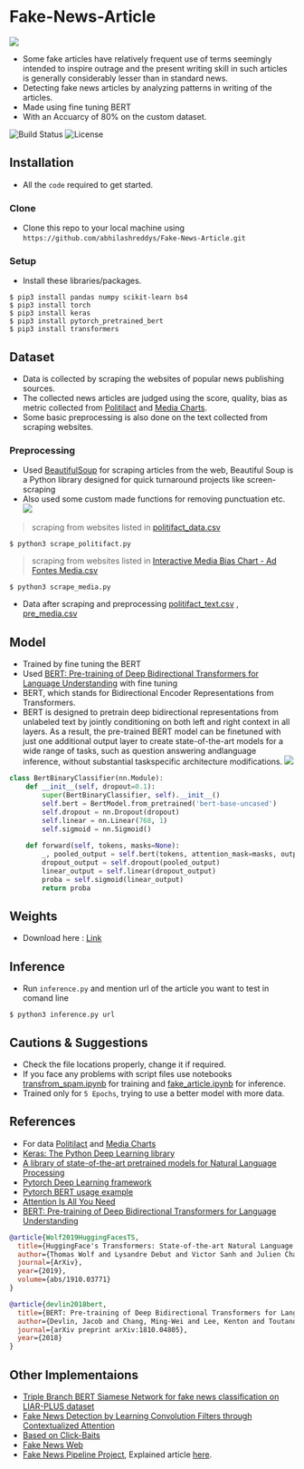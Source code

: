 # Fake-News-Article
![](https://www.geo.tv/assets/uploads/updates/2018-07-18/l_203781_040549_updates.jpg)
- Some fake articles have relatively frequent use of terms seemingly intended to inspire outrage and the present writing skill in such articles is generally considerably lesser than in standard news.
- Detecting fake news articles by analyzing patterns in writing of the articles.
- Made using fine tuning BERT
- With an Accuarcy of 80% on the custom dataset.

![Build Status](http://img.shields.io/travis/badges/badgerbadgerbadger.svg?style=flat-square)
![License](http://img.shields.io/:license-mit-blue.svg?style=flat-square)

## Installation

- All the `code` required to get started.

### Clone

- Clone this repo to your local machine using `https://github.com/abhilashreddys/Fake-News-Article.git`

### Setup

- Install these libraries/packages.

```shell
$ pip3 install pandas numpy scikit-learn bs4
$ pip3 install torch
$ pip3 install keras
$ pip3 install pytorch_pretrained_bert
$ pip3 install transformers
```
## Dataset

- Data is collected by scraping the websites of popular news publishing sources.
- The collected news articles are judged using the score, quality, bias as metric collected from [Politilact](https://www.politifact.com/) and [Media Charts](https://www.adfontesmedia.com/interactive-media-bias-chart/?v=402f03a963ba).
- Some basic preprocessing is also done on the text collected from scraping websites.

### Preprocessing
- Used [BeautifulSoup](https://www.crummy.com/software/BeautifulSoup/) for scraping articles from the web, Beautiful Soup is a Python library designed for quick turnaround projects like screen-scraping
- Also used some custom made functions for removing punctuation etc.
![](https://miro.medium.com/max/495/1*AaAIETIq7XNlLrFQW7BtZg.png)

> scraping from websites listed in [politifact_data.csv](https://github.com/abhilashreddys/Fake-News-Article/blob/master/politifact_data.csv)
```shell
$ python3 scrape_politifact.py
```

> scraping from websites listed in [Interactive Media Bias Chart - Ad Fontes Media.csv](https://github.com/abhilashreddys/Fake-News-Article/blob/master/Interactive%20Media%20Bias%20Chart%20-%20Ad%20Fontes%20Media.csv)
```shell
$ python3 scrape_media.py
```
- Data after scraping and preprocessing [politifact_text.csv](https://github.com/abhilashreddys/Fake-News-Article/blob/master/politifact_text.csv) , [pre_media.csv](https://github.com/abhilashreddys/Fake-News-Article/blob/master/pre_media.csv)

## Model
- Trained by fine tuning the BERT
- Used [BERT: Pre-training of Deep Bidirectional Transformers for Language Understanding](https://arxiv.org/abs/1810.04805) with fine tuning
- BERT, which stands for Bidirectional Encoder Representations from Transformers.
- BERT is designed to pretrain deep bidirectional representations from unlabeled text by jointly conditioning on both left and right context in all layers. As a result, the pre-trained BERT model can be finetuned with just one additional output layer to create state-of-the-art models for a wide range of tasks, such as question answering andlanguage inference, without substantial taskspecific architecture modifications.
![](https://github.com/manideep2510/siamese-BERT-fake-news-detection-LIAR/blob/master/doc_images/bert.png?raw=true)

```python
class BertBinaryClassifier(nn.Module):
    def __init__(self, dropout=0.1):
        super(BertBinaryClassifier, self).__init__()
        self.bert = BertModel.from_pretrained('bert-base-uncased')
        self.dropout = nn.Dropout(dropout)
        self.linear = nn.Linear(768, 1)
        self.sigmoid = nn.Sigmoid()
    
    def forward(self, tokens, masks=None):
        _, pooled_output = self.bert(tokens, attention_mask=masks, output_all_encoded_layers=False)
        dropout_output = self.dropout(pooled_output)
        linear_output = self.linear(dropout_output)
        proba = self.sigmoid(linear_output)
        return proba
```

## Weights 

- Download here : [Link](https://drive.google.com/drive/folders/108JY7_yROQQsJDFbusVPP1aUmkZ4xe16?usp=sharing)

## Inference

- Run `inference.py` and mention url of the article you want to test in comand line

```shell
$ python3 inference.py url
```

## Cautions & Suggestions

- Check the file locations properly, change it if required.
- If you face any problems with script files use notebooks [transfrom_spam.ipynb](https://github.com/abhilashreddys/Fake-News-Article/blob/master/transfrom_spam.ipynb) for training and [fake_article.ipynb](https://github.com/abhilashreddys/Fake-News-Article/blob/master/fake_article.ipynb) for inference.
- Trained only for `5 Epochs`, trying to use a better model with more data.

## References

- For data [Politilact](https://www.politifact.com/) and [Media Charts](https://www.adfontesmedia.com/interactive-media-bias-chart/?v=402f03a963ba)
- [Keras: The Python Deep Learning library](https://keras.io)
- [A library of state-of-the-art pretrained models for Natural Language Processing](https://github.com/huggingface/pytorch-transformers)
- [Pytorch Deep Learning framework](https://github.com/pytorch/pytorch)
- [Pytorch BERT usage example](https://github.com/sugi-chan/custom_bert_pipeline)
- [Attention Is All You Need](https://arxiv.org/abs/1706.03762)
- [BERT: Pre-training of Deep Bidirectional Transformers for Language
Understanding](https://arxiv.org/abs/1810.04805)

```bibtex
@article{Wolf2019HuggingFacesTS,
  title={HuggingFace's Transformers: State-of-the-art Natural Language Processing},
  author={Thomas Wolf and Lysandre Debut and Victor Sanh and Julien Chaumond and Clement Delangue and Anthony Moi and Pierric Cistac and Tim Rault and R'emi Louf and Morgan Funtowicz and Jamie Brew},
  journal={ArXiv},
  year={2019},
  volume={abs/1910.03771}
}
```
```bibtex
@article{devlin2018bert,
  title={BERT: Pre-training of Deep Bidirectional Transformers for Language Understanding},
  author={Devlin, Jacob and Chang, Ming-Wei and Lee, Kenton and Toutanova, Kristina},
  journal={arXiv preprint arXiv:1810.04805},
  year={2018}
}
```

## Other Implementaions

- [Triple Branch BERT Siamese Network for fake news classification on LIAR-PLUS dataset](https://github.com/manideep2510/siamese-BERT-fake-news-detection-LIAR)
- [Fake News Detection by Learning Convolution Filters through Contextualized Attention](https://github.com/ekagra-ranjan/fake-news-detection-LIAR-pytorch)
- [Based on Click-Baits](https://github.com/addy369/Click-Bait-Model)
- [Fake News Web](https://github.com/addy369/Fake_News_Web)
- [Fake News Pipeline Project](https://github.com/walesdata/newsbot), Explained article [here](https://towardsdatascience.com/full-pipeline-project-python-ai-for-detecting-fake-news-with-nlp-bbb1eec4936d).
